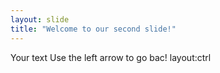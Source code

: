 ```yaml
---
layout: slide
title: "Welcome to our second slide!"
---
```

Your text
Use the left arrow to go bac!
layout:ctrl
